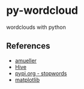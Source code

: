 # py-wordcloud
wordclouds with python

## References
* [amueller](https://amueller.github.io/word_cloud/index.html) 
* [Hive](https://hive.io/)
* [pypi.org - stopwords](https://pypi.org/project/stop-words/)
* [matplotlib](https://matplotlib.org/)
